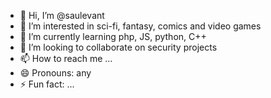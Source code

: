 - 👋 Hi, I’m @saulevant
- 👀 I’m interested in sci-fi, fantasy, comics and video games
- 🌱 I’m currently learning php, JS, python, C++
- 💞️ I’m looking to collaborate on security projects
- 📫 How to reach me ...
- 😄 Pronouns: any
- ⚡ Fun fact: ...

<!---
saulevant/saulevant is a ✨ special ✨ repository because its `README.md` (this file) appears on your GitHub profile.
You can click the Preview link to take a look at your changes.
--->
